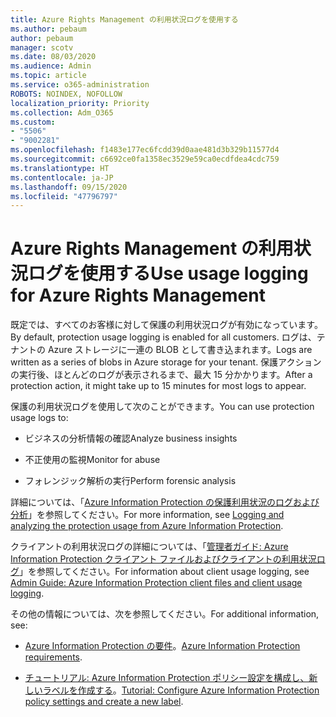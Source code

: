 ```yaml
---
title: Azure Rights Management の利用状況ログを使用する
ms.author: pebaum
author: pebaum
manager: scotv
ms.date: 08/03/2020
ms.audience: Admin
ms.topic: article
ms.service: o365-administration
ROBOTS: NOINDEX, NOFOLLOW
localization_priority: Priority
ms.collection: Adm_O365
ms.custom:
- "5506"
- "9002281"
ms.openlocfilehash: f1483e177ec6fcdd39d0aae481d3b329b11577d4
ms.sourcegitcommit: c6692ce0fa1358ec3529e59ca0ecdfdea4cdc759
ms.translationtype: HT
ms.contentlocale: ja-JP
ms.lasthandoff: 09/15/2020
ms.locfileid: "47796797"
---
```

# <a name="use-usage-logging-for-azure-rights-management"></a><span data-ttu-id="fbaa5-102">Azure Rights Management の利用状況ログを使用する</span><span class="sxs-lookup"><span data-stu-id="fbaa5-102">Use usage logging for Azure Rights Management</span></span>

<span data-ttu-id="fbaa5-103">既定では、すべてのお客様に対して保護の利用状況ログが有効になっています。</span><span class="sxs-lookup"><span data-stu-id="fbaa5-103">By default, protection usage logging is enabled for all customers.</span></span> <span data-ttu-id="fbaa5-104">ログは、テナントの Azure ストレージに一連の BLOB として書き込まれます。</span><span class="sxs-lookup"><span data-stu-id="fbaa5-104">Logs are written as a series of blobs in Azure storage for your tenant.</span></span> <span data-ttu-id="fbaa5-105">保護アクションの実行後、ほとんどのログが表示されるまで、最大 15 分かかります。</span><span class="sxs-lookup"><span data-stu-id="fbaa5-105">After a protection action, it might take up to 15 minutes for most logs to appear.</span></span>

<span data-ttu-id="fbaa5-106">保護の利用状況ログを使用して次のことができます。</span><span class="sxs-lookup"><span data-stu-id="fbaa5-106">You can use protection usage logs to:</span></span>

- <span data-ttu-id="fbaa5-107">ビジネスの分析情報の確認</span><span class="sxs-lookup"><span data-stu-id="fbaa5-107">Analyze business insights</span></span>

- <span data-ttu-id="fbaa5-108">不正使用の監視</span><span class="sxs-lookup"><span data-stu-id="fbaa5-108">Monitor for abuse</span></span>

- <span data-ttu-id="fbaa5-109">フォレンジック解析の実行</span><span class="sxs-lookup"><span data-stu-id="fbaa5-109">Perform forensic analysis</span></span>

<span data-ttu-id="fbaa5-110">詳細については、「[Azure Information Protection の保護利用状況のログおよび分析](https://docs.microsoft.com/azure/information-protection/log-analyze-usage)」を参照してください。</span><span class="sxs-lookup"><span data-stu-id="fbaa5-110">For more information, see [Logging and analyzing the protection usage from Azure Information Protection](https://docs.microsoft.com/azure/information-protection/log-analyze-usage).</span></span>

<span data-ttu-id="fbaa5-111">クライアントの利用状況ログの詳細については、「[管理者ガイド: Azure Information Protection クライアント ファイルおよびクライアントの利用状況ログ](https://docs.microsoft.com/azure/information-protection/rms-client/client-admin-guide-files-and-logging)」を参照してください。</span><span class="sxs-lookup"><span data-stu-id="fbaa5-111">For information about client usage logging, see [Admin Guide: Azure Information Protection client files and client usage logging](https://docs.microsoft.com/azure/information-protection/rms-client/client-admin-guide-files-and-logging).</span></span>

<span data-ttu-id="fbaa5-112">その他の情報については、次を参照してください。</span><span class="sxs-lookup"><span data-stu-id="fbaa5-112">For additional information, see:</span></span>

- <span data-ttu-id="fbaa5-113">[Azure Information Protection の要件](https://docs.microsoft.com/azure/information-protection/get-started/requirements)。</span><span class="sxs-lookup"><span data-stu-id="fbaa5-113">[Azure Information Protection requirements](https://docs.microsoft.com/azure/information-protection/get-started/requirements).</span></span>
    
- <span data-ttu-id="fbaa5-114">[チュートリアル: Azure Information Protection ポリシー設定を構成し、新しいラベルを作成する](https://docs.microsoft.com/azure/information-protection/get-started/infoprotect-quick-start-tutorial)。</span><span class="sxs-lookup"><span data-stu-id="fbaa5-114">[Tutorial: Configure Azure Information Protection policy settings and create a new label](https://docs.microsoft.com/azure/information-protection/get-started/infoprotect-quick-start-tutorial).</span></span>